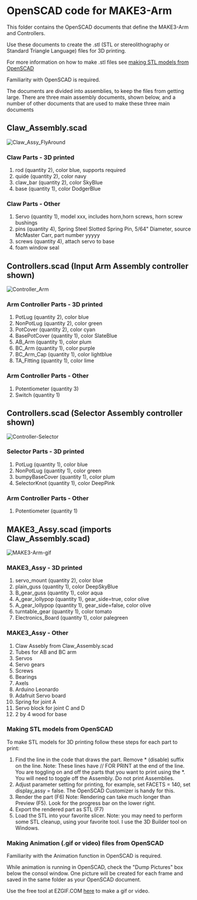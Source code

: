# OpenSCAD code for MAKE3-Arm
This folder contains the OpenSCAD documents that define the MAKE3-Arm and Controllers.
 
Use these documents to create the .stl (STL or stereolithography or Standard Triangle Language) files for 3D printing. 

For more information on how to make .stl files see [making STL models from OpenSCAD](#making-stl-models-from-openscad)

Familiarity with OpenSCAD is required.

The documents are divided into assemblies, to keep the files from getting large. There are three main assembly documents, shown below, and a number of other documents that are used to make these three main documents  

## Claw_Assembly.scad

![Claw_Assy_FlyAround](/Images/Claw_Assy_FlyAround.gif)

### Claw Parts - 3D printed 

1. rod (quantity 2), color blue, supports required
2. quide (quantity 2), color navy
3. claw_bar (quantity 2), color SkyBlue
4. base (quantity 1), color DodgerBlue

### Claw Parts - Other 

1. Servo (quantity 1), model xxx, includes horn,horn screws, horn screw bushings
2. pins (quantity 4), Spring Steel Slotted Spring Pin, 5/64" Diameter, source McMaster Carr, part number yyyyy
3. screws (quantity 4), attach servo to base
4. foam window seal 

## Controllers.scad   (Input Arm Assembly controller shown)

![Controller_Arm](/Images/InputArm_FlyAround.gif)

### Arm Controller Parts - 3D printed 

1. PotLug (quantity 2), color blue
2. NonPotLug (quantity 2), color green
3. PotCover (quantity 2), color cyan
4. BasePotCover (quantity 1), color SlateBlue
5. AB_Arm (quantity 1), color plum
6. BC_Arm (quantity 1), color purple
7. BC_Arm_Cap (quantity 1), color lightblue
8. TA_Fitting (quantity 1), color lime

### Arm Controller Parts - Other

1. Potentiometer (quantity 3)
2. Switch (quantity 1)

## Controllers.scad   (Selector Assembly controller shown)

![Controller-Selector](/Images/Controller-Selector.png)

### Selector Parts - 3D printed 

1. PotLug (quantity 1), color blue
2. NonPotLug (quantity 1), color green
3. bumpyBaseCover (quantity 1), color plum
4. SelectorKnot (quantity 1), color DeepPink

### Arm Controller Parts - Other

1. Potentiometer (quantity 1)

## MAKE3_Assy.scad (imports Claw_Assembly.scad)

![MAKE3-Arm-gif](/Images/MAKE3_Arm_FlyAround.gif)

### MAKE3_Assy - 3D printed

1. servo_mount (quantity 2), color blue
2. plain_guss (quantity 1), color DeepSkyBlue
3. B_gear_guss (quantity 1), color aqua
4. A_gear_lollypop (quantity 1), gear_side=true, color olive
5. A_gear_lollypop (quantity 1), gear_side=false, color olive
6. turntable_gear (quantity 1), color tomato
7. Electronics_Board (quantity 1), color palegreen

### MAKE3_Assy - Other

1. Claw Assebly from Claw_Assembly.scad
2. Tubes for AB and BC arm
3. Servos
4. Servo gears
5. Screws
6. Bearings
7. Axels
8. Arduino Leonardo
9. Adafruit Servo board
10. Spring for joint A
11. Servo block for joint C and D
12. 2 by 4 wood for base

### Making STL models from OpenSCAD

To make STL models for 3D printing follow these steps for each part to print:
1. Find the line in the code that draws the part. Remove * (disable) suffix on the line.  Note:  These lines have // FOR PRINT at the end of the line.  You are toggling on and off the parts that you want to print using the *.  You will need to toggle off the Assembly.  Do not print Assemblies.
2. Adjust parameter setting for printing, for example, set FACETS = 140, set display_assy = false.  The OpenSCAD Customizer is handy for this.
3. Render the part (F6) Note: Rendering can take much longer than Preview (F5).  Look for the progress bar on the lower right.
4. Export the rendered part as STL (F7)
5. Load the STL into your favorite slicer.  Note: you may need to perform some STL cleanup, using your favorite tool.  I use the 3D Builder tool on Windows.

### Making Animation (.gif or video) files from OpenSCAD

Familiarity with the Animation function in OpenSCAD is required.

While animation is running in OpenSCAD, check the "Dump Pictures" box below the consol window.  One picture will be created for each frame and saved in the same folder as your OpenSCAD document.

Use the free tool at EZGIF.COM [here](https://ezgif.com/maker) to make a gif or video.
